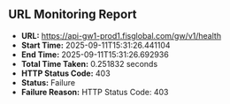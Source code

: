 ## URL Monitoring Report

- **URL:** https://api-gw1-prod1.fisglobal.com/gw/v1/health
- **Start Time:** 2025-09-11T15:31:26.441104
- **End Time:** 2025-09-11T15:31:26.692936
- **Total Time Taken:** 0.251832 seconds
- **HTTP Status Code:** 403
- **Status:** Failure
- **Failure Reason:** HTTP Status Code: 403
